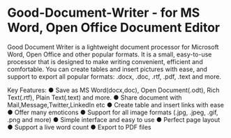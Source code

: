 # Good-Document-Writer - for MS Word, Open Office Document Editor

Good Document Writer is a lightweight document processor for Microsoft Word,
Open Office and other popular formats. It is a small, easy-to-use processor
that is designed to make writing convenient, efficient and comfortable.
You can create tables and insert pictures with ease, and support to export all
popular formats: .docx, .doc, .rtf, .pdf, .text and more.

Key Features:
● Save as MS Word(docx,doc), Open Document(.odt), Rich Text(.rtf), Plain Text(.text) and more.
● Share document with Mail,Message,Twitter,LinkedIn etc
● Create table and insert links with ease
● Offer many emoticons
● Support for all image formats (.jpg, .jpeg, .gif, .png and more)
● Simple interface and easy to use
● Perfect page layout
● Support a live word count
● Export to PDF files
